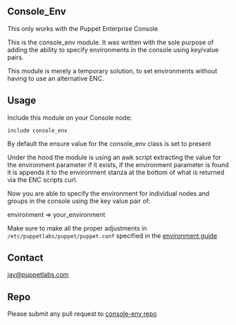 Console_Env
-------
This only works with the Puppet Enterprise Console

This is the console_env module. It was written with the sole purpose of adding the ability to specify environments in the console using key/value pairs.

This module is merely a temporary solution, to set environments without having to use an alternative ENC.

Usage
-------
Include this module on your Console node:

`include console_env`

By default the ensure value for the console_env class is set to present

Under the hood the module is using an awk script extracting the value for the environment parameter if it exists, if the environment
parameter is found it is appends it to the environment stanza at the bottom of what is returned via the ENC scripts curl.

Now you are able to specify the environment for individual nodes and groups in the console using the key value pair of:

environment => your_environment

Make sure to make all the proper adjustments in `/etc/puppetlabs/puppet/puppet.conf` specified in the [environment guide](http://docs.puppetlabs.com/guides/environment.html)


Contact
-------
jay@puppetlabs.com

Repo
-------

Please submit any pull request to [console-env repo](https://github.com/revhazroot/console_env/)
